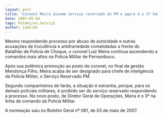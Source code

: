 ```yaml
---
layout: post
title: "Coronel Meira assume serviço reservado da PM e agora é o 3º homem na hierarquia da comporação"
date: 2007-05-04
tags: Palmeiras,Serviço
author: jamildo
---
```

Mesmo respondendo processo por abuso de autoridade e outras acusa&ccedil;&otilde;es de trucul&ecirc;ncia e arbitrariedade cometidadas a frente do Batalh&atilde;o de Pol&iacute;cia de Choque, o coronel Luiz Meira continua ascendendo a comandos mais altos na Policia Militar de Pernambuco.

Ap&oacute;s sua pol&ecirc;mica promo&ccedil;&atilde;o ao posto de coronel, no final da gest&atilde;o Mendon&ccedil;a Filho, Meira acaba de ser designado para chefe de intelig&ecirc;ncia da Pol&iacute;cia Militar, o Servi&ccedil;o Reservado PM.

Segundo companheiros de farda, a situa&ccedil;&atilde;o &eacute; estranha, porque, para os demais policiais militares, &eacute; proibido ser do servi&ccedil;o reservado respondendo a processo. No novo posto, de Diretor Geral de Opera&ccedil;&otilde;es, Meira &eacute; o 3&ordm; na linha de comando da Pol&iacute;cia Militar.

A nomea&ccedil;&atilde;o saiu no Boletim Geral n&ordm; 081, de 03 de maio de 2007.